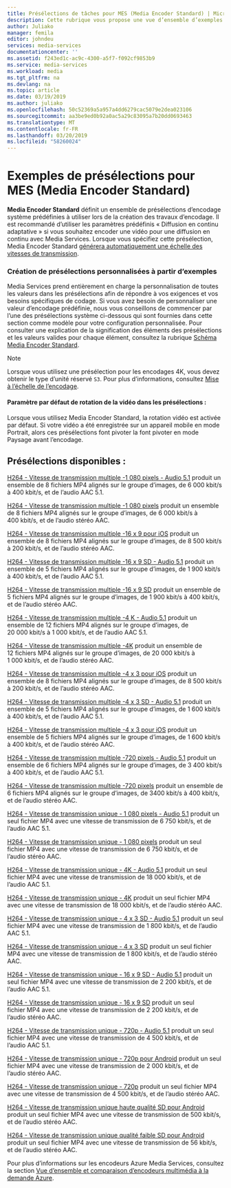 ```yaml
---
title: Présélections de tâches pour MES (Media Encoder Standard) | Microsoft Docs
description: Cette rubrique vous propose une vue d’ensemble d’exemples de présélections définies par service pour MES (Media Encoder Standard).
author: Juliako
manager: femila
editor: johndeu
services: media-services
documentationcenter: ''
ms.assetid: f243ed1c-ac9c-4300-a5f7-f092cf9853b9
ms.service: media-services
ms.workload: media
ms.tgt_pltfrm: na
ms.devlang: na
ms.topic: article
ms.date: 03/19/2019
ms.author: juliako
ms.openlocfilehash: 50c52369a5a957a4dd6279cac5079e2dea023106
ms.sourcegitcommit: aa3be9ed0b92a0ac5a29c83095a7b20dd0693463
ms.translationtype: MT
ms.contentlocale: fr-FR
ms.lasthandoff: 03/20/2019
ms.locfileid: "58260024"
---
```

# <a name="sample-presets-for-media-encoder-standard-mes"></a>Exemples de présélections pour MES (Media Encoder Standard)

**Media Encoder Standard** définit un ensemble de présélections d’encodage système prédéfinies à utiliser lors de la création des travaux d’encodage. Il est recommandé d’utiliser les paramètres prédéfinis « Diffusion en continu adaptative » si vous souhaitez encoder une vidéo pour une diffusion en continu avec Media Services. Lorsque vous spécifiez cette présélection, Media Encoder Standard [générera automatiquement une échelle des vitesses de transmission](media-services-autogen-bitrate-ladder-with-mes.md). 

### <a name="creating-custom-presets-from-samples"></a>Création de présélections personnalisées à partir d’exemples
Media Services prend entièrement en charge la personnalisation de toutes les valeurs dans les présélections afin de répondre à vos exigences et vos besoins spécifiques de codage. Si vous avez besoin de personnaliser une valeur d’encodage prédéfinie, nous vous conseillons de commencer par l’une des présélections système ci-dessous qui sont fournies dans cette section comme modèle pour votre configuration personnalisée. Pour consulter une explication de la signification des éléments des présélections et les valeurs valides pour chaque élément, consultez la rubrique [Schéma Media Encoder Standard](media-services-mes-schema.md).  
  
> [!NOTE]
>  Lorsque vous utilisez une présélection pour les encodages 4K, vous devez obtenir le type d’unité réservé `S3`. Pour plus d’informations, consultez [Mise à l’échelle de l’encodage](https://azure.microsoft.com/documentation/articles/media-services-portal-encoding-units).  

#### <a name="video-rotation-default-setting-in-presets"></a>Paramètre par défaut de rotation de la vidéo dans les présélections :
Lorsque vous utilisez Media Encoder Standard, la rotation vidéo est activée par défaut. Si votre vidéo a été enregistrée sur un appareil mobile en mode Portrait, alors ces présélections font pivoter la font pivoter en mode Paysage avant l’encodage.
 
## <a name="available-presets"></a>Présélections disponibles : 

 [H264 - Vitesse de transmission multiple -1 080 pixels - Audio 5.1](media-services-mes-preset-H264-Multiple-Bitrate-1080p-Audio-5.1.md) produit un ensemble de 8 fichiers MP4 alignés sur le groupe d’images, de 6 000 kbit/s à 400 kbit/s, et de l’audio AAC 5.1.  
  
 [H264 - Vitesse de transmission multiple -1 080 pixels](media-services-mes-preset-H264-Multiple-Bitrate-1080p.md) produit un ensemble de 8 fichiers MP4 alignés sur le groupe d’images, de 6 000 kbit/s à 400 kbit/s, et de l’audio stéréo AAC.  
  
 [H264 - Vitesse de transmission multiple -16 x 9 pour iOS](media-services-mes-preset-H264-Multiple-Bitrate-16x9-for-iOS.md) produit un ensemble de 8 fichiers MP4 alignés sur le groupe d’images, de 8 500 kbit/s à 200 kbit/s, et de l’audio stéréo AAC.  
  
 [H264 - Vitesse de transmission multiple -16 x 9 SD - Audio 5.1](media-services-mes-preset-H264-Multiple-Bitrate-16x9-SD-Audio-5.1.md) produit un ensemble de 5 fichiers MP4 alignés sur le groupe d’images, de 1 900 kbit/s à 400 kbit/s, et de l’audio AAC 5.1.  
  
 [H264 - Vitesse de transmission multiple -16 x 9 SD](media-services-mes-preset-H264-Multiple-Bitrate-16x9-SD.md) produit un ensemble de 5 fichiers MP4 alignés sur le groupe d’images, de 1 900 kbit/s à 400 kbit/s, et de l’audio stéréo AAC.  
  
 [H264 - Vitesse de transmission multiple -4 K - Audio 5.1](media-services-mes-preset-H264-Multiple-Bitrate-4K-Audio-5.1.md) produit un ensemble de 12 fichiers MP4 alignés sur le groupe d’images, de 20 000 kbit/s à 1 000 kbit/s, et de l’audio AAC 5.1.  
  
 [H264 - Vitesse de transmission multiple -4K](media-services-mes-preset-H264-Multiple-Bitrate-4K.md) produit un ensemble de 12 fichiers MP4 alignés sur le groupe d’images, de 20 000 kbit/s à 1 000 kbit/s, et de l’audio stéréo AAC.  
  
 [H264 - Vitesse de transmission multiple -4 x 3 pour iOS](media-services-mes-preset-H264-Multiple-Bitrate-4x3-for-iOS.md) produit un ensemble de 8 fichiers MP4 alignés sur le groupe d’images, de 8 500 kbit/s à 200 kbit/s, et de l’audio stéréo AAC.  
  
 [H264 - Vitesse de transmission multiple -4 x 3 SD - Audio 5.1](media-services-mes-preset-H264-Multiple-Bitrate-4x3-SD-Audio-5.1.md) produit un ensemble de 5 fichiers MP4 alignés sur le groupe d’images, de 1 600 kbit/s à 400 kbit/s, et de l’audio AAC 5.1.  
  
 [H264 - Vitesse de transmission multiple -4 x 3 pour iOS](media-services-mes-preset-H264-Multiple-Bitrate-4x3-SD.md) produit un ensemble de 5 fichiers MP4 alignés sur le groupe d’images, de 1 600 kbit/s à 400 kbit/s, et de l’audio stéréo AAC.  
  
 [H264 - Vitesse de transmission multiple -720 pixels - Audio 5.1](media-services-mes-preset-H264-Multiple-Bitrate-720p-Audio-5.1.md) produit un ensemble de 6 fichiers MP4 alignés sur le groupe d’images, de 3 400 kbit/s à 400 kbit/s, et de l’audio AAC 5.1.  
  
 [H264 - Vitesse de transmission multiple -720 pixels](media-services-mes-preset-H264-Multiple-Bitrate-720p.md) produit un ensemble de 6 fichiers MP4 alignés sur le groupe d’images, de 3400 kbit/s à 400 kbit/s, et de l’audio stéréo AAC.  
  
 [H264 - Vitesse de transmission unique - 1 080 pixels - Audio 5.1](media-services-mes-preset-H264-Single-Bitrate-1080p-Audio-5.1.md) produit un seul fichier MP4 avec une vitesse de transmission de 6 750 kbit/s, et de l’audio AAC 5.1.  
  
 [H264 - Vitesse de transmission unique - 1 080 pixels](media-services-mes-preset-H264-Single-Bitrate-1080p.md) produit un seul fichier MP4 avec une vitesse de transmission de 6 750 kbit/s, et de l’audio stéréo AAC.  
  
 [H264 - Vitesse de transmission unique - 4K - Audio 5.1](media-services-mes-preset-H264-Single-Bitrate-4K-Audio-5.1.md) produit un seul fichier MP4 avec une vitesse de transmission de 18 000 kbit/s, et de l’audio AAC 5.1.  
  
 [H264 - Vitesse de transmission unique - 4K](media-services-mes-preset-H264-Single-Bitrate-4K.md) produit un seul fichier MP4 avec une vitesse de transmission de 18 000 kbit/s, et de l’audio stéréo AAC.  
  
 [H264 - Vitesse de transmission unique - 4 x 3 SD - Audio 5.1](media-services-mes-preset-H264-Single-Bitrate-4x3-SD-Audio-5.1.md) produit un seul fichier MP4 avec une vitesse de transmission de 1 800 kbit/s, et de l’audio AAC 5.1.  
  
 [H264 - Vitesse de transmission unique - 4 x 3 SD](media-services-mes-preset-H264-Single-Bitrate-4x3-SD.md) produit un seul fichier MP4 avec une vitesse de transmission de 1 800 kbit/s, et de l’audio stéréo AAC.  
  
 [H264 - Vitesse de transmission unique - 16 x 9 SD - Audio 5.1](media-services-mes-preset-H264-Single-Bitrate-16x9-SD-Audio-5.1.md) produit un seul fichier MP4 avec une vitesse de transmission de 2 200 kbit/s, et de l’audio AAC 5.1.  
  
 [H264 - Vitesse de transmission unique - 16 x 9 SD](media-services-mes-preset-H264-Single-Bitrate-16x9-SD.md) produit un seul fichier MP4 avec une vitesse de transmission de 2 200 kbit/s, et de l’audio stéréo AAC.  
  
 [H264 - Vitesse de transmission unique - 720p - Audio 5.1](media-services-mes-preset-H264-Single-Bitrate-720p-Audio-5.1.md) produit un seul fichier MP4 avec une vitesse de transmission de 4 500 kbit/s, et de l’audio AAC 5.1.  
  
 [H264 - Vitesse de transmission unique - 720p pour Android](media-services-mes-preset-H264-Single-Bitrate-720p-for-Android.md) produit un seul fichier MP4 avec une vitesse de transmission de 2 000 kbit/s, et de l’audio stéréo AAC.  
  
 [H264 - Vitesse de transmission unique - 720p](media-services-mes-preset-H264-Single-Bitrate-720p.md) produit un seul fichier MP4 avec une vitesse de transmission de 4 500 kbit/s, et de l’audio stéréo AAC.  
  
 [H264 - Vitesse de transmission unique haute qualité SD pour Android](media-services-mes-preset-H264-Single-Bitrate-High-Quality-SD-for-Android.md) produit un seul fichier MP4 avec une vitesse de transmission de 500 kbit/s, et de l’audio stéréo AAC.  
  
 [H264 - Vitesse de transmission unique qualité faible SD pour Android](media-services-mes-preset-H264-Single-Bitrate-Low-Quality-SD-for-Android.md) produit un seul fichier MP4 avec une vitesse de transmission de 56 kbit/s, et de l’audio stéréo AAC.  
  
 Pour plus d’informations sur les encodeurs Azure Media Services, consultez la section [Vue d’ensemble et comparaison d’encodeurs multimédia à la demande Azure](https://azure.microsoft.com/documentation/articles/media-services-encode-asset/).
